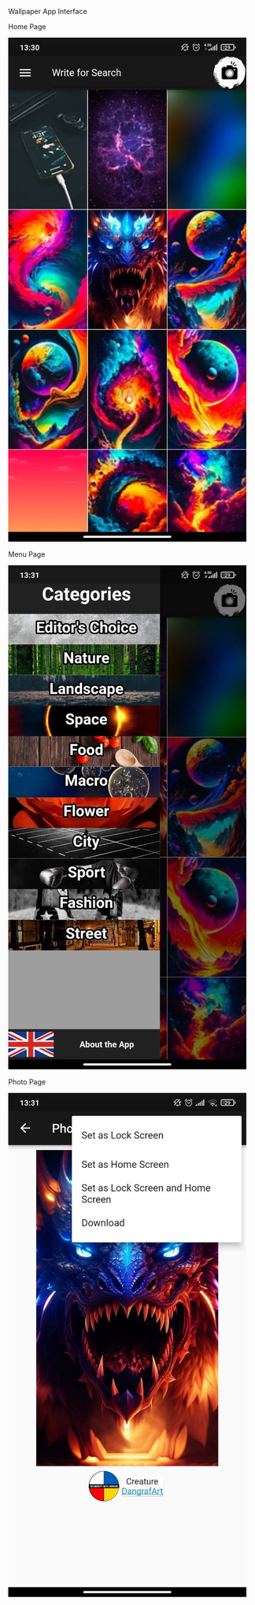 Wallpaper App Interface


Home Page 

![](lib/photos/homepage.jpg)


Menu Page

![](lib/photos/menupage.jpg)



Photo Page

![](lib/photos/photopage.jpg)